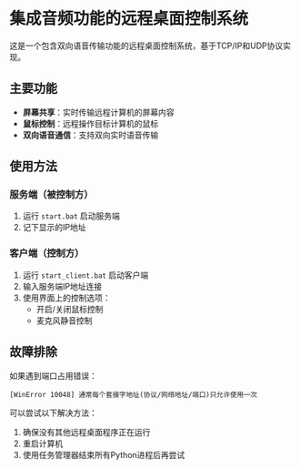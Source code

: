 # 集成音频功能的远程桌面控制系统

这是一个包含双向语音传输功能的远程桌面控制系统，基于TCP/IP和UDP协议实现。

## 主要功能

- **屏幕共享**：实时传输远程计算机的屏幕内容
- **鼠标控制**：远程操作目标计算机的鼠标
- **双向语音通信**：支持双向实时语音传输

## 使用方法

### 服务端（被控制方）

1. 运行 `start.bat` 启动服务端
2. 记下显示的IP地址

### 客户端（控制方）

1. 运行 `start_client.bat` 启动客户端
2. 输入服务端IP地址连接
3. 使用界面上的控制选项：
   - 开启/关闭鼠标控制
   - 麦克风静音控制

## 故障排除

如果遇到端口占用错误：

```
[WinError 10048] 通常每个套接字地址(协议/网络地址/端口)只允许使用一次
```

可以尝试以下解决方法：

1. 确保没有其他远程桌面程序正在运行
2. 重启计算机
3. 使用任务管理器结束所有Python进程后再尝试 